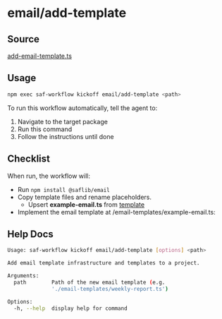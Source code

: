 # email/add-template

## Source

[add-email-template.ts](https://github.com/sderickson/saflib/blob/main/email/email/workflows/add-email-template.ts)

## Usage

```bash
npm exec saf-workflow kickoff email/add-template <path>
```

To run this workflow automatically, tell the agent to:

1. Navigate to the target package
2. Run this command
3. Follow the instructions until done

## Checklist

When run, the workflow will:

- Run `npm install @saflib/email`
- Copy template files and rename placeholders.
  - Upsert **example-email.ts** from [template](https://github.com/sderickson/saflib/blob/main/email/email/workflows/templates/template-file.ts)
- Implement the email template at /email-templates/example-email.ts:

## Help Docs

```bash
Usage: saf-workflow kickoff email/add-template [options] <path>

Add email template infrastructure and templates to a project.

Arguments:
  path        Path of the new email template (e.g.
              './email-templates/weekly-report.ts')

Options:
  -h, --help  display help for command

```
